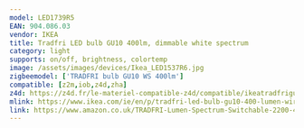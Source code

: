 ```yaml
---
model: LED1739R5
EAN: 904.086.03
vendor: IKEA
title: Tradfri LED bulb GU10 400lm, dimmable white spectrum
category: light
supports: on/off, brightness, colortemp
image: /assets/images/devices/Ikea_LED1537R6.jpg
zigbeemodel: ['TRADFRI bulb GU10 WS 400lm']
compatible: [z2m,iob,z4d,zha]
z4d: https://z4d.fr/le-materiel-compatible-z4d/compatible/ikeatradfrigu10
mlink: https://www.ikea.com/ie/en/p/tradfri-led-bulb-gu10-400-lumen-wireless-dimmable-white-spectrum-90408603/
link: https://www.amazon.co.uk/TRADFRI-Lumen-Spectrum-Switchable-2200-4000K/dp/B07V5QDQHP
---
```

